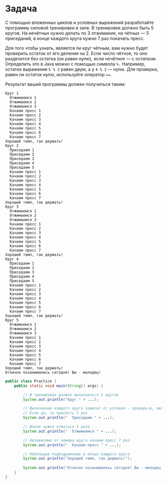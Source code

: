 # Задача

С помощью вложенных циклов и условных выражений разработайте программу силовой тренировки в зале. В тренировке должно
быть 5 кругов. На нечётных нужно делать по 3 отжимания, на чётных — 5 приседаний, в конце каждого круга нужно 7 раз
покачать пресс.

Для того чтобы узнать, является ли круг чётным, вам нужно будет проверить остаток от его деления на 2. Если число
чётное, то оно разделится без остатка (он равен нулю), если нечётное — с остатком. Определить это в Java можно с помощью
символа `%.` Например, остаток выражения `5 % 3` равен двум, а у `4 % 2` — нулю. Для проверки, равен ли остаток нулю,
используйте оператор `==`.

Результат вашей программы должен получиться таким:

```
Круг 1
  Отжимаемся 1
  Отжимаемся 2
  Отжимаемся 3
  Качаем пресс 1
  Качаем пресс 2
  Качаем пресс 3
  Качаем пресс 4
  Качаем пресс 5
  Качаем пресс 6
  Качаем пресс 7
Хороший темп, так держать!
Круг 2
  Приседаем 1
  Приседаем 2
  Приседаем 3
  Приседаем 4
  Приседаем 5
  Качаем пресс 1
  Качаем пресс 2
  Качаем пресс 3
  Качаем пресс 4
  Качаем пресс 5
  Качаем пресс 6
  Качаем пресс 7
Хороший темп, так держать!
Круг 3
  Отжимаемся 1
  Отжимаемся 2
  Отжимаемся 3
  Качаем пресс 1
  Качаем пресс 2
  Качаем пресс 3
  Качаем пресс 4
  Качаем пресс 5
  Качаем пресс 6
  Качаем пресс 7
Хороший темп, так держать!
Круг 4
  Приседаем 1
  Приседаем 2
  Приседаем 3
  Приседаем 4
  Приседаем 5
  Качаем пресс 1
  Качаем пресс 2
  Качаем пресс 3
  Качаем пресс 4
  Качаем пресс 5
  Качаем пресс 6
  Качаем пресс 7
Хороший темп, так держать!
Круг 5
  Отжимаемся 1
  Отжимаемся 2
  Отжимаемся 3
  Качаем пресс 1
  Качаем пресс 2
  Качаем пресс 3
  Качаем пресс 4
  Качаем пресс 5
  Качаем пресс 6
  Качаем пресс 7
Хороший темп, так держать!
Отлично позанимались сегодня! Вы - молодец!
```

```java
public class Practice {
    public static void main(String[] args) {

        // В тренировке должно выполниться 5 кругов
        System.out.println("Круг " + ...);

        // Выполнение каждого круга зависит от условия - проверьте, является ли круг чётным
        // Если да, то присесть 5 раз
        System.out.println("  Приседаем " + ...);

        // Иначе нужно отжаться 3 раза
        System.out.println("  Отжимаемся " + ...);

        // Независимо от номера круга качаем пресс 7 раз
        System.out.println("  Качаем пресс " + ...);

		// Небольшое подбадривание в конце каждого круга
        System.out.println("Хороший темп, так держать!");
        
        System.out.println("Отлично позанимались сегодня! Вы - молодец!");
    }
}
```
